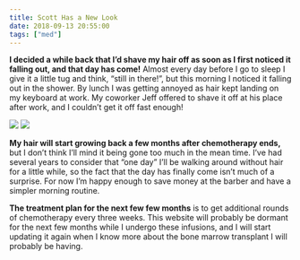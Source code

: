 ```yaml
---
title: Scott Has a New Look
date: 2018-09-13 20:55:00
tags: ["med"]
---
```




**I decided a while back that I’d shave my hair off as soon as I first noticed it falling out, and that day has come!** Almost every day before I go to sleep I give it a little tug and think, “still in there!”, but this morning I noticed it falling out in the shower. By lunch I was getting annoyed as hair kept landing on my keyboard at work. My coworker Jeff offered to shave it off at his place after work, and I couldn’t get it off fast enough!

<div class="text-center img-border img-small">

![](https://swharden.com/static/2018/09/13/DSC_0006_lzn.jpg)
![](https://swharden.com/static/2018/09/13/DSC_0115_lzn3.jpg)

</div>

**My hair will start growing back a few months after chemotherapy ends,** but I don’t think I’ll mind it being gone too much in the mean time. I’ve had several years to consider that “one day” I’ll be walking around without hair for a little while, so the fact that the day has finally come isn’t much of a surprise. For now I’m happy enough to save money at the barber and have a simpler morning routine.

**The treatment plan for the next few few months** is to get additional rounds of chemotherapy every three weeks. This website will probably be dormant for the next few months while I undergo these infusions, and I will start updating it again when I know more about the bone marrow transplant I will probably be having.